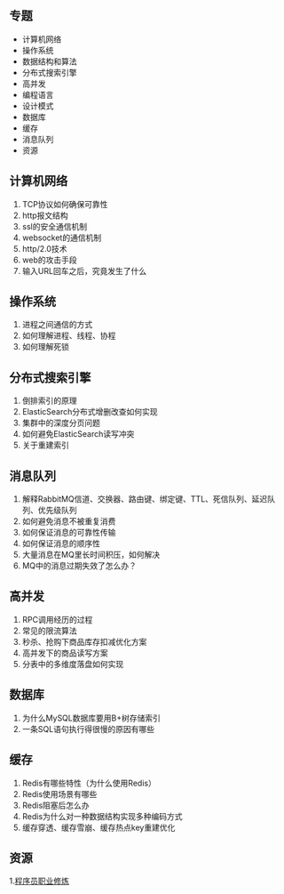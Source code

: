 ## 专题
- 计算机网络
- 操作系统
- 数据结构和算法
- 分布式搜索引擎
- 高并发
- 编程语言
- 设计模式
- 数据库
- 缓存
- 消息队列
- 资源

## 计算机网络
1. TCP协议如何确保可靠性
2. http报文结构
3. ssl的安全通信机制
4. websocket的通信机制
5. http/2.0技术
6. web的攻击手段
7. 输入URL回车之后，究竟发生了什么

## 操作系统
1. 进程之间通信的方式
2. 如何理解进程、线程、协程
3. 如何理解死锁

## 分布式搜索引擎
1. 倒排索引的原理
2. ElasticSearch分布式增删改查如何实现
3. 集群中的深度分页问题
3. 如何避免ElasticSearch读写冲突
4. 关于重建索引

## 消息队列
1. 解释RabbitMQ信道、交换器、路由键、绑定键、TTL、死信队列、延迟队列、优先级队列
2. 如何避免消息不被重复消费
3. 如何保证消息的可靠性传输
4. 如何保证消息的顺序性
5. 大量消息在MQ里长时间积压，如何解决
6. MQ中的消息过期失效了怎么办？

## 高并发

1. RPC调用经历的过程
2. 常见的限流算法
3. 秒杀、抢购下商品库存扣减优化方案
4. 高并发下的商品读写方案
5. 分表中的多维度落盘如何实现

## 数据库

1. 为什么MySQL数据库要用B+树存储索引
2. 一条SQL语句执行得很慢的原因有哪些

## 缓存

1. Redis有哪些特性（为什么使用Redis）
2. Redis使用场景有哪些
3. Redis阻塞后怎么办
4. Redis为什么对一种数据结构实现多种编码方式
5. 缓存穿透、缓存雪崩、缓存热点key重建优化

## 资源
1.[程序员职业修炼](https://awesome-programming-books.github.io/)